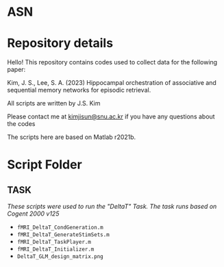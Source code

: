 # ASN

# Repository details
Hello!
This repository contains codes used to collect data for the following paper:

Kim, J. S., Lee, S. A. (2023) Hippocampal orchestration of associative and sequential memory networks for episodic retrieval.

All scripts are written by J.S. Kim

Please contact me at kimjisun@snu.ac.kr if you have any questions about the codes

The scripts here are based on Matlab r2021b.

# Script Folder
## TASK
*These scripts were used to run the "DeltaT" Task. The task runs based on Cogent 2000 v125*

- `fMRI_DeltaT_CondGeneration.m`
- `fMRI_DeltaT_GenerateStimSets.m`
- `fMRI_DeltaT_TaskPlayer.m`
- `fMRI_DeltaT_Initializer.m`
- `DeltaT_GLM_design_matrix.png`
